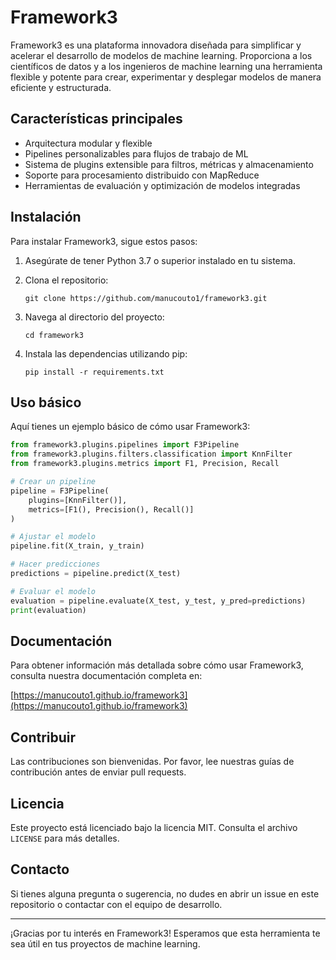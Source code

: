 # Framework3

Framework3 es una plataforma innovadora diseñada para simplificar y acelerar el desarrollo de modelos de machine learning. Proporciona a los científicos de datos y a los ingenieros de machine learning una herramienta flexible y potente para crear, experimentar y desplegar modelos de manera eficiente y estructurada.

## Características principales

- Arquitectura modular y flexible
- Pipelines personalizables para flujos de trabajo de ML
- Sistema de plugins extensible para filtros, métricas y almacenamiento
- Soporte para procesamiento distribuido con MapReduce
- Herramientas de evaluación y optimización de modelos integradas

## Instalación

Para instalar Framework3, sigue estos pasos:

1. Asegúrate de tener Python 3.7 o superior instalado en tu sistema.

2. Clona el repositorio:
   ```
   git clone https://github.com/manucouto1/framework3.git
   ```

3. Navega al directorio del proyecto:
   ```
   cd framework3
   ```

4. Instala las dependencias utilizando pip:
   ```
   pip install -r requirements.txt
   ```

## Uso básico

Aquí tienes un ejemplo básico de cómo usar Framework3:

```python
from framework3.plugins.pipelines import F3Pipeline
from framework3.plugins.filters.classification import KnnFilter
from framework3.plugins.metrics import F1, Precision, Recall

# Crear un pipeline
pipeline = F3Pipeline(
    plugins=[KnnFilter()],
    metrics=[F1(), Precision(), Recall()]
)

# Ajustar el modelo
pipeline.fit(X_train, y_train)

# Hacer predicciones
predictions = pipeline.predict(X_test)

# Evaluar el modelo
evaluation = pipeline.evaluate(X_test, y_test, y_pred=predictions)
print(evaluation)
```

## Documentación

Para obtener información más detallada sobre cómo usar Framework3, consulta nuestra documentación completa en:

[https://manucouto1.github.io/framework3](https://manucouto1.github.io/framework3)

## Contribuir

Las contribuciones son bienvenidas. Por favor, lee nuestras guías de contribución antes de enviar pull requests.

## Licencia

Este proyecto está licenciado bajo la licencia MIT. Consulta el archivo `LICENSE` para más detalles.

## Contacto

Si tienes alguna pregunta o sugerencia, no dudes en abrir un issue en este repositorio o contactar con el equipo de desarrollo.

---

¡Gracias por tu interés en Framework3! Esperamos que esta herramienta te sea útil en tus proyectos de machine learning.
